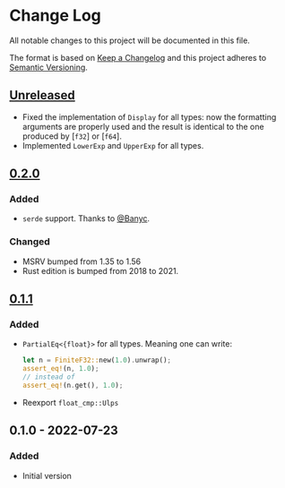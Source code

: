 # Change Log
All notable changes to this project will be documented in this file.

The format is based on [Keep a Changelog](http://keepachangelog.com/)
and this project adheres to [Semantic Versioning](http://semver.org/).

## [Unreleased]
- Fixed the implementation of `Display` for all types: now the formatting arguments are properly used and the result is identical to the one produced by [`f32`] or [`f64`].
- Implemented `LowerExp` and `UpperExp` for all types.

## [0.2.0]
### Added
- `serde` support.
  Thanks to [@Banyc](https://github.com/Banyc).

### Changed
- MSRV bumped from 1.35 to 1.56
- Rust edition is bumped from 2018 to 2021.

## [0.1.1]
### Added
- `PartialEq<{float}>` for all types. Meaning one can write:
  ```rust
  let n = FiniteF32::new(1.0).unwrap();
  assert_eq!(n, 1.0);
  // instead of
  assert_eq!(n.get(), 1.0);
  ```
- Reexport `float_cmp::Ulps`

## 0.1.0 - 2022-07-23
### Added
- Initial version

[Unreleased]: https://github.com/RazrFalcon/strict-num/compare/v0.2.0...HEAD
[0.2.0]: https://github.com/RazrFalcon/strict-num/compare/v0.1.1...v0.2.0
[0.1.1]: https://github.com/RazrFalcon/strict-num/compare/v0.1.0...v0.1.1

